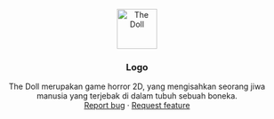 <p align="center">
  <a href="https://example.com/">
    <img src="https://via.placeholder.com/72" alt="The Doll" width=72 height=72>
  </a>

  <h3 align="center">Logo</h3>

  <p align="center">
    The Doll merupakan game horror 2D, yang mengisahkan seorang jiwa manusia yang terjebak di dalam tubuh sebuah boneka.
    <br>
    <a href="https://reponame/issues/new?template=bug.md">Report bug</a>
    ·
    <a href="https://reponame/issues/new?template=feature.md&labels=feature">Request feature</a>
  </p>
</p>

